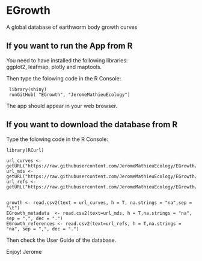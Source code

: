 # EGrowth
A global database of earthworm body growth curves

## If you want to run the App from R
You need to have installed the following libraries:  
ggplot2, leafmap, plotly and maptools.

Then type the folowing code in the R Console:
``` 
 library(shiny)
 runGitHub( "EGrowth", "JeromeMathieuEcology") 
```
The app should appear in your web browser.

## If you want to download the database from R
Type the folowing code in the R Console:

```
library(RCurl)

url_curves <- getURL("https://raw.githubusercontent.com/JeromeMathieuEcology/EGrowth/master/curves.txt")  
url_mds <- getURL("https://raw.githubusercontent.com/JeromeMathieuEcology/EGrowth/master/curves_md.csv")
url_refs <- getURL("https://raw.githubusercontent.com/JeromeMathieuEcology/EGrowth/master/references.csv")


growth <- read.csv2(text = url_curves, h = T, na.strings = "na",sep = "\t")
EGrowth_metadata  <- read.csv2(text=url_mds, h = T,na.strings = "na", sep = ",", dec = ".")
EGrowth_references <- read.csv2(text=url_refs, h = T,na.strings = "na", sep = ",", dec = ".")
``` 
Then check the User Guide of the database.

Enjoy!
Jerome
